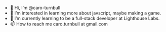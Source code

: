 - 👋 Hi, I’m @caro-turnbull
- 👀 I’m interested in learning more about javscript, maybe making a game.
- 🌱 I’m currently learning to be a full-stack developer at Lighthouse Labs.
- 📫 How to reach me caro.turnbull at gmail.com

<!---
caro-turnbull/caro-turnbull is a ✨ special ✨ repository because its `README.md` (this file) appears on your GitHub profile.
You can click the Preview link to take a look at your changes.
--->
